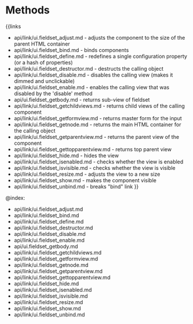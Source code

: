 
Methods
=======

{{links
- api/link/ui.fieldset_adjust.md - adjusts the component to the size of the parent HTML container
- api/link/ui.fieldset_bind.md - binds components
- api/link/ui.fieldset_define.md - redefines a single configuration property (or a hash of properties)
- api/link/ui.fieldset_destructor.md - destructs the calling object
- api/link/ui.fieldset_disable.md - disables the calling view (makes it dimmed and unclickable)
- api/link/ui.fieldset_enable.md - enables the calling view that was disabled by the 'disable' method
- api/ui.fieldset_getbody.md - returns sub-view of fieldset
- api/link/ui.fieldset_getchildviews.md - returns child views of the calling component
- api/link/ui.fieldset_getformview.md - returns master form for the input
- api/link/ui.fieldset_getnode.md - returns the main HTML container for the calling object
- api/link/ui.fieldset_getparentview.md - returns the parent view of the component
- api/link/ui.fieldset_gettopparentview.md - returns top parent view
- api/link/ui.fieldset_hide.md - hides the view
- api/link/ui.fieldset_isenabled.md - checks whether the view is enabled
- api/link/ui.fieldset_isvisible.md - checks whether the view is visible
- api/link/ui.fieldset_resize.md - adjusts the view to a new size
- api/link/ui.fieldset_show.md - makes the component visible
- api/link/ui.fieldset_unbind.md - breaks "bind" link
}}

@index:
- api/link/ui.fieldset_adjust.md
- api/link/ui.fieldset_bind.md
- api/link/ui.fieldset_define.md
- api/link/ui.fieldset_destructor.md
- api/link/ui.fieldset_disable.md
- api/link/ui.fieldset_enable.md
- api/ui.fieldset_getbody.md
- api/link/ui.fieldset_getchildviews.md
- api/link/ui.fieldset_getformview.md
- api/link/ui.fieldset_getnode.md
- api/link/ui.fieldset_getparentview.md
- api/link/ui.fieldset_gettopparentview.md
- api/link/ui.fieldset_hide.md
- api/link/ui.fieldset_isenabled.md
- api/link/ui.fieldset_isvisible.md
- api/link/ui.fieldset_resize.md
- api/link/ui.fieldset_show.md
- api/link/ui.fieldset_unbind.md


